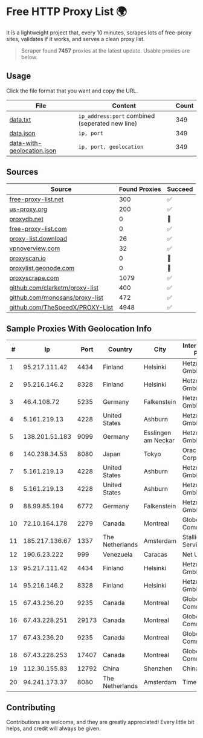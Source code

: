 
# Free HTTP Proxy List 🌍

It is a lightweight project that, every 10 minutes, scrapes lots of free-proxy sites, validates if it works, and serves a clean proxy list.


> Scraper found **7457** proxies at the latest update. Usable proxies are below.

## Usage

Click the file format that you want and copy the URL.


|File|Content|Count|
|----|-------|-----|
|[data.txt](https://raw.githubusercontent.com/themiralay/Proxy-List-World/master/data.txt)|`ip_address:port` combined (seperated new line)|349|
|[data.json](https://raw.githubusercontent.com/themiralay/Proxy-List-World/master/data.json)|`ip, port`|349|
|[data-with-geolocation.json](https://raw.githubusercontent.com/themiralay/Proxy-List-World/master/data-with-geolocation.json)|`ip, port, geolocation`|349|

## Sources

|Source|Found Proxies|Succeed|
|------|-------------|-------|
|[free-proxy-list.net](https://free-proxy-list.net)|300|✅|
|[us-proxy.org](https://www.us-proxy.org)|200|✅|
|[proxydb.net](http://proxydb.net)|0|🚫|
|[free-proxy-list.com](https://free-proxy-list.com/?page=&port=&type%5B%5D=http&type%5B%5D=https&up_time=0&search=Search)|0|✅|
|[proxy-list.download](https://www.proxy-list.download/HTTP)|26|✅|
|[vpnoverview.com](https://vpnoverview.com/privacy/anonymous-browsing/free-proxy-servers)|32|✅|
|[proxyscan.io](https://www.proxyscan.io)|0|🚫|
|[proxylist.geonode.com](https://proxylist.geonode.com/api/proxy-list?limit=300&page=1&sort_by=lastChecked&sort_type=desc&protocols=http,https)|0|🚫|
|[proxyscrape.com](https://api.proxyscrape.com/v2/?request=displayproxies&protocol=http&timeout=10000&country=all&ssl=all&anonymity=all)|1079|✅|
|[github.com/clarketm/proxy-list](https://raw.githubusercontent.com/clarketm/proxy-list/master/proxy-list-raw.txt)|400|✅|
|[github.com/monosans/proxy-list](https://raw.githubusercontent.com/monosans/proxy-list/main/proxies/http.txt)|472|✅|
|[github.com/TheSpeedX/PROXY-List](https://raw.githubusercontent.com/TheSpeedX/PROXY-List/master/http.txt)|4948|✅|


## Sample Proxies With Geolocation Info

|#|Ip|Port|Country|City|Internet Service Provider|
|-|--|----|-------|----|-------------------------|
|1|95.217.111.42|4434|Finland|Helsinki|Hetzner Online GmbH|
|2|95.216.146.2|8328|Finland|Helsinki|Hetzner Online GmbH|
|3|46.4.108.72|5235|Germany|Falkenstein|Hetzner Online GmbH|
|4|5.161.219.13|4228|United States|Ashburn|Hetzner Online GmbH|
|5|138.201.51.183|9099|Germany|Esslingen am Neckar|Hetzner Online GmbH|
|6|140.238.34.53|8080|Japan|Tokyo|Oracle Corporation|
|7|5.161.219.13|4228|United States|Ashburn|Hetzner Online GmbH|
|8|5.161.219.13|4228|United States|Ashburn|Hetzner Online GmbH|
|9|88.99.85.194|6772|Germany|Falkenstein|Hetzner Online GmbH|
|10|72.10.164.178|2279|Canada|Montreal|GloboTech Communications|
|11|185.217.136.67|1337|The Netherlands|Amsterdam|Stallion Network Services Limited|
|12|190.6.23.222|999|Venezuela|Caracas|Net Uno|
|13|95.217.111.42|4434|Finland|Helsinki|Hetzner Online GmbH|
|14|95.216.146.2|8328|Finland|Helsinki|Hetzner Online GmbH|
|15|67.43.236.20|9235|Canada|Montreal|GloboTech Communications|
|16|67.43.228.251|29173|Canada|Montreal|GloboTech Communications|
|17|67.43.236.20|9235|Canada|Montreal|GloboTech Communications|
|18|67.43.228.253|17407|Canada|Montreal|GloboTech Communications|
|19|112.30.155.83|12792|China|Shenzhen|China Mobile|
|20|94.241.173.37|8080|The Netherlands|Amsterdam|TimeWeb Ltd.|



## Contributing

Contributions are welcome, and they are greatly appreciated! Every
little bit helps, and credit will always be given.

